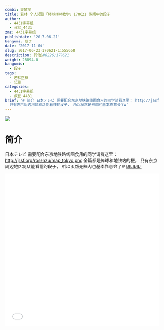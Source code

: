 ```yaml
---
combi: 奥黛丽
title: 若林 个人短剧「棒球挥棒教学」170621 传闻中的段子
author:
  - 4431字幕组
  - 叔叔_4431
zmz: 4431字幕组
publishdate: '2017-06-21'
bangumi: 段子
date: '2017-11-06'
slug: 2017-06-23-170621-11555658
description: 其他&#8226;170621
weight: 28894.0
bangumis:
  - 段子
tags:
  - 若林正恭
  - 短剧
categories:
  - 4431字幕组
  - 叔叔_4431
brief: '# 简介 日本テレビ 需要配合东京地铁路线图食用的同学请看这里： http://jasf.org/rosenzu/map_tokyo.png 全篇都是棒球和地铁站的梗，
  只有东京周边地区观众能看懂的段子， 所以虽然是熟肉也基本靠意会了w'
---
```

![](https://i.imgur.com/PEB7MI8.png)
# 简介  
日本テレビ
需要配合东京地铁路线图食用的同学请看这里：
http://jasf.org/rosenzu/map_tokyo.png
全篇都是棒球和地铁站的梗，
只有东京周边地区观众能看懂的段子，
所以虽然是熟肉也基本靠意会了w
  [BILIBILI](https://www.bilibili.com/video/av11555658/)

  <iframe src="//www.bilibili.com/blackboard/player.html?aid=11555658" width="100%" height="500" frameborder="0" allowfullscreen="allowfullscreen"></iframe>
